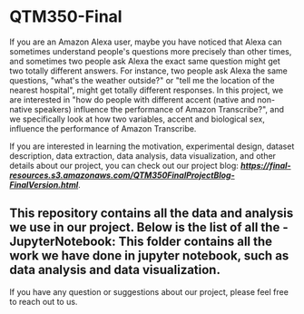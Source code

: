 # QTM350-Final

If you are an Amazon Alexa user, maybe you have noticed that Alexa can sometimes understand people's questions more precisely than other times, and sometimes two people ask Alexa the exact same question might get two totally different answers. For instance, two people ask Alexa the same questions, "what's the weather outside?" or "tell me the location of the nearest hospital", might get totally different responses. In this project, we are interested in "how do people with different accent (native and non-native speakers) influence the performance of Amazon Transcribe?", and we specifically look at how two variables, accent and biological sex, influence the performance of Amazon Transcribe.

If you are interested in learning the motivation, experimental design, dataset description, data extraction, data analysis, data visualization, and other details about our project, you can check out our project blog: ***https://final-resources.s3.amazonaws.com/QTM350FinalProjectBlog-FinalVersion.html***.

This repository contains all the data and analysis we use in our project. Below is the list of all the
-JupyterNotebook: This folder contains all the work we have done in jupyter notebook, such as data analysis and data visualization.
  -

If you have any question or suggestions about our project, please feel free to reach out to us. 
